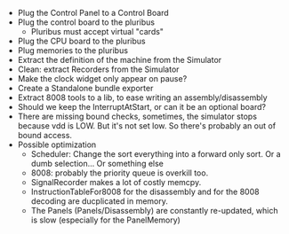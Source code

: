 * Plug the Control Panel to a Control Board
* Plug the control board to the pluribus
  * Pluribus must accept virtual "cards"
* Plug the CPU board to the pluribus
* Plug memories to the pluribus
* Extract the definition of the machine from the Simulator
* Clean: extract Recorders from the Simulator
* Make the clock widget only appear on pause?
* Create a Standalone bundle exporter
* Extract 8008 tools to a lib, to ease writing an assembly/disassembly
* Should we keep the InterruptAtStart, or can it be an optional board?
* There are missing bound checks, sometimes, the simulator stops because vdd is LOW.
  But it's not set low. So there's probably an out of bound access. 
* Possible optimization  
  * Scheduler: Change the sort everything into a forward only sort. Or a dumb selection... Or something else
  * 8008: probably the priority queue is overkill too.
  * SignalRecorder makes a lot of costly memcpy.
  * InstructionTableFor8008 for the disassembly and for the 8008 decoding are ducplicated in memory.
  * The Panels (Panels/Disassembly) are constantly re-updated, which is slow (especially for the PanelMemory)

